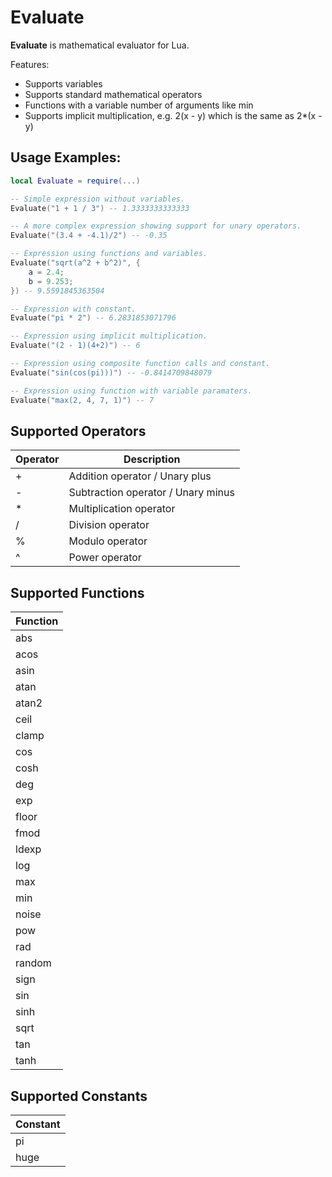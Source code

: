 # Evaluate

**Evaluate** is mathematical evaluator for Lua.

Features:
- Supports variables
- Supports standard mathematical operators
- Functions with a variable number of arguments like min
- Supports implicit multiplication, e.g. 2(x - y) which is the same as 2*(x - y)

## Usage Examples:
```lua
local Evaluate = require(...)

-- Simple expression without variables.
Evaluate("1 + 1 / 3") -- 1.3333333333333

-- A more complex expression showing support for unary operators.
Evaluate("(3.4 + -4.1)/2") -- -0.35

-- Expression using functions and variables.
Evaluate("sqrt(a^2 + b^2)", {
    a = 2.4;
    b = 9.253;
}) -- 9.5591845363504

-- Expression with constant.
Evaluate("pi * 2") -- 6.2831853071796

-- Expression using implicit multiplication.
Evaluate("(2 - 1)(4+2)") -- 6

-- Expression using composite function calls and constant.
Evaluate("sin(cos(pi)))") -- -0.8414709848079

-- Expression using function with variable paramaters.
Evaluate("max(2, 4, 7, 1)") -- 7
```

## Supported Operators

| Operator | Description |
| ----------- | ----------- |
| + | Addition operator / Unary plus
| - | Subtraction operator / Unary minus
| * | Multiplication operator
| / | Division operator
| % | Modulo operator
| ^ | Power operator

## Supported Functions

| Function |
| ----------- |
| abs |
| acos |
| asin |
| atan |
| atan2 |
| ceil |
| clamp |
| cos |
| cosh |
| deg |
| exp |
| floor |
| fmod |
| ldexp |
| log |
| max |
| min |
| noise |
| pow |
| rad |
| random |
| sign |
| sin |
| sinh |
| sqrt |
| tan |
| tanh |

## Supported Constants

| Constant |
| ----------- |
| pi |
| huge |